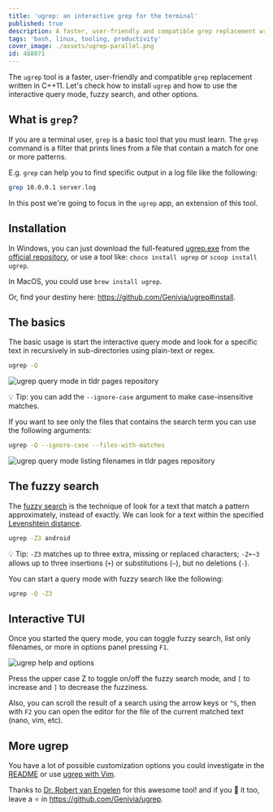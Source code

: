 ```yaml
---
title: 'ugrep: an interactive grep for the terminal'
published: true
description: A faster, user-friendly and compatible grep replacement written in C++11.
tags: 'bash, linux, tooling, productivity'
cover_image: ./assets/ugrep-parallel.png
id: 488071
---
```


The `ugrep` tool is a faster, user-friendly and compatible `grep` replacement written in C++11. Let's check how to install `ugrep` and how to use the interactive query mode, fuzzy search, and other options.

## What is `grep`?

If you are a terminal user, `grep` is a basic tool that you must learn. The `grep` command is a filter that prints lines from a file that contain a match for one or more patterns.

E.g. `grep` can help you to find specific output in a log file like the following:

```bash
grep 10.0.0.1 server.log
```

In this post we're going to focus in the `ugrep` app, an extension of this tool.

## Installation

In Windows, you can just download the full-featured [ugrep.exe](https://github.com/Genivia/ugrep/releases) from the [official repository](https://github.com/Genivia/ugrep), or use a tool like: `choco install ugrep` or `scoop install ugrep`.

In MacOS, you could use `brew install ugrep`.

Or, find your destiny here: <https://github.com/Genivia/ugrep#install>.

## The basics

The basic usage is start the interactive query mode and look for a specific text in recursively in sub-directories using plain-text or regex.

```bash
ugrep -Q
```

![ugrep query mode in tldr pages repository](https://dev-to-uploads.s3.amazonaws.com/uploads/articles/b3qsd9og05nypn50vgiv.png)

💡 Tip: you can add the `--ignore-case` argument to make case-insensitive matches.

If you want to see only the files that contains the search term you can use the following arguments:

```bash
ugrep -Q --ignore-case --files-with-matches
```

![ugrep query mode listing filenames in tldr pages repository](https://dev-to-uploads.s3.amazonaws.com/uploads/articles/9yllgdg64e2wnv4vegwv.png)

## The fuzzy search

The [fuzzy search](https://en.wikipedia.org/wiki/Approximate_string_matching) is the technique of look for a text that match a pattern approximately, instead of exactly. We can look for a text within the specified [Levenshtein distance](https://en.wikipedia.org/wiki/Levenshtein_distance).

```bash
ugrep -Z3 android
```

💡 Tip: `-Z3` matches up to three extra, missing or replaced characters; `-Z+~3` allows up to three insertions (`+`) or substitutions (`~`), but no deletions (`-`).

You can start a query mode with fuzzy search like the following:

```bash
ugrep -Q -Z3
```

## Interactive TUI

Once you started the query mode, you can toggle fuzzy search, list only filenames, or more in options panel pressing `F1`.

![ugrep help and options](https://dev-to-uploads.s3.amazonaws.com/uploads/articles/eesmpv9rne7mrgna2508.png)

Press the upper case Z to toggle on/off the fuzzy search mode, and `[` to increase and `]` to decrease the fuzziness.

Also, you can scroll the result of a search using the arrow keys or `^S`, then with `F2` you can open the editor for the file of the current matched text (nano, vim, etc).

## More ugrep

You have a lot of possible customization options you could investigate in the [README](https://github.com/Genivia/ugrep#readme) or use [ugrep with Vim](https://github.com/Genivia/ugrep#vim).

Thanks to [Dr. Robert van Engelen](https://github.com/genivia-inc) for this awesome tool! and if you 💛 it too, leave a ⭐ in <https://github.com/Genivia/ugrep>.
